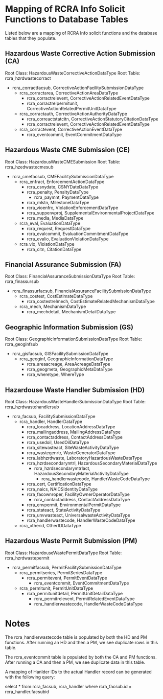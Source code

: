 # Mapping of RCRA Info Solicit Functions to Database Tables

Listed below are a mapping of RCRA Info solicit functions and the database
tables that they populate.

## Hazardous Waste Corrective Action Submission (CA)

Root Class: HazardousWasteCorrectiveActionDataType
Root Table: rcra_hzrdwastecorract

+ rcra_corractfacsub, CorrectiveActionFacilitySubmissionDataType
  + rcra_corractarea, CorrectiveActionAreaDataType
    + rcra_corractrelevent, CorrectiveActionRelatedEventDataType
    + rcra_corractrelpermitunit, CorrectiveActionRelatedPermitUnitDataType
  + rcra_corractauth, CorrectiveActionAuthorityDataType
    + rcra_correactstatcitn, CorrectiveActionStatutoryCitationDataType
    + rcra_corractrelevent, CorrectiveActionRelatedEventDataType
  + rcra_corractevent, CorrectiveActionEventDataType
    + rcra_eventcommit, EventCommitmentDataType
    
## Hazardous Waste CME Submission (CE)

Root Class: HazardousWasteCMESubmission
Root Table: rcra_hzedwastecmesub

+ rcra_cmefacsub, CMEFacilitySubmissionDataType
  + rcra_enfract, EnforcementActionDataType
    + rcra_csnydate, CSNYDateDataType
    + rcra_penalty, PenaltyDataType
      + rcra_paymnt, PaymentDataType
    + rcra_mlstn, MilestoneDataType
    + rcra_vioenfrc, ViolationEnforcementDataType
    + rcra_suppenvproj, SupplementalEnvironmentalProjectDataType
    + rcra_media, MediaDataType
  + rcra_eval, EvaluationDataType
    + rcra_request, RequestDataType
    + rcra_evalcommit, EvaluationCommitmentDataType
    + rcra_evalio, EvaluationViolationDataType
  + rcra_vio, ViolationDataType
    + rcra_citn, CitationDataType
  
## Financial Assurance Submission (FA)

Root Class: FinancialAssuranceSubmissionDataType
Root Table: rcra_finassursub

+ rcra_finassurfacsub, FinancialAssuranceFacilitySubmissionDataType
  + rcra_costest, CostEstimateDataType
    + rcra_costestrelmech, CostEstimateRelatedMechanismDataType
  + rcra_mech, MechanismDataType
    + rcra_mechdetail, MechanismDetailDataType
    
## Geographic Information Submission (GS)

Root Class: GeographicInformationSubmissionDataType
Root Table: rcra_geoginfsub

+ rcra_gisfacsub, GISFacilitySubmissionDataType
  + rcra_geoginf, GeographicInformationDataType
    + rcra_areaacreage, AreaAcreageDataType
    + rcra_geogmeta, GeographicMetaDataType
    + rcra_wheretype, WhereType
    
## Hazardouse Waste Handler Submission (HD)

Root Class: HazardousWasteHandlerSubmissionDataType
Root Table: rcra_hzrdwastehandlersub

+ rcra_facsub, FacilitySubmissionDataType
  + rcra_handler, HandlerDataType
    + rcra_locaddress, LocationAddressDataType
    + rcra_mailingaddress, MailingAddressDataType
    + rcra_contactaddress, ContactAddressDataType
    + rcra_usedoil, UsedOilDataType
    + rcra_sitewasteact, SiteWasteActivityDataType
    + rcra_wastegenrtr, WasteGeneratorDataType
    + rcra_labhzrdwaste, LaboratoryHazardousWasteDataType
    + rcra_hzrdsecondarymtrl, HazardousSecondaryMaterialDataType
      + rcra_hzrdsecondarymtrlact, HazardousSecondaryMaterialActivityDataType
        + rcra_handlerwastecode, HandlerWasteCodeDataType
    + rcra_cert, CertificationDataType
    + rcra_naics, NAICSIdentityDataType
    + rcra_facownroper, FacilityOwnerOperatorDataType
      + rcra_contactaddress, ContactAddressDataType
    + rcra_envpermit, EnvironmentalPermitDataType
    + rcra_stateact, StateActivityDataType
    + rcra_unvwasteact, UniversalwasteActivityDataType
    + rcra_handlerwastecode, HandlerWasteCodeDataType
  + rcra_otherid, OtherIDDataType

## Hazardous Waste Permit Submission (PM)

Root Class: HazardouseWastePermitDataType
Root Table: rcra_hzrdwastepermit

+ rcra_permitfacsub, PermitFacilitySubmissionDataType
  + rcra_permitseries, PermitSeriesDataType
    + rcra_permitevent, PermitEventDataType
      + rcra_eventcommit, EventCommitmentDataType
  + rcra_permitunit, PermitUnitDataType
    + rcra_permitunitdetail, PermitUnitDetailDataType
      + rcra_permitrelevent, PermitRelatedEventDataType
      + rcra_handlerwastecode, HandlerWasteCodeDataType
      
# Notes

The rcra_handlerwastecode table is populated by both the HD and PM functions.
After running an HD and then a PM, we see duplicate rows in this table.

The rcra_eventcommit table is populated by both the CA and PM functions. After
running a CA and then a PM, we see duplicate data in this table.

A mapping of Hanlder IDs to the actual Handler record can be generated with the
following query:

  select * from rcra_facsub, rcra_handler
  where rcra_facsub.id = rcra_handler.facsubid


